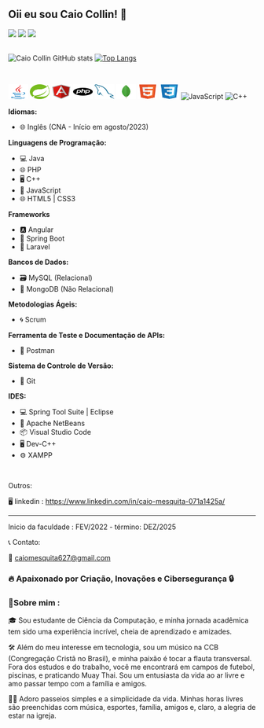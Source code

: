 ## Oii eu sou Caio Collin! 👻

 <div> 
  <a href="https://www.instagram.com/caio.collin/" target="_blank"><img src="https://img.shields.io/badge/-Instagram-%23E4405F?style=for-the-badge&logo=instagram&logoColor=white" target="_blank"></a>
  <a href = "caiomequita627@gmail.com"><img src="https://img.shields.io/badge/-Gmail-%23333?style=for-the-badge&logo=gmail&logoColor=white" target="_blank"></a>
  <a href="https://www.linkedin.com/in/caio-mesquita-071a1425a/" target="_blank"><img src="https://img.shields.io/badge/-LinkedIn-%230077B5?style=for-the-badge&logo=linkedin&logoColor=white" target="_blank"></a> 
</div><br/>

![Caio Collin GitHub stats](https://github-readme-stats.vercel.app/api?username=CaioCollin&show_icons=true&theme=dracula)
[![Top Langs](https://github-readme-stats.vercel.app/api/top-langs/?username=CaioCollin&show_icons=true&theme=dracula)](https://github.com/anuraghazra/github-readme-stats)
 

<br>
<p>
  <img alt="logo-java" height="30" width="40" src="https://raw.githubusercontent.com/devicons/devicon/master/icons/java/java-original.svg">
  <img alt="logo-spring-boot" height="30" width="40" src="https://raw.githubusercontent.com/devicons/devicon/master/icons/spring/spring-original.svg">
  <img alt="logo-angular" height="30" width="40" src="https://raw.githubusercontent.com/devicons/devicon/master/icons/angularjs/angularjs-original.svg"> 
  <img alt="logo-php" height="30" width="40" src="https://raw.githubusercontent.com/devicons/devicon/master/icons/php/php-plain.svg"> 
  <img alt="logo-mysql" height="30" width="40" src="https://raw.githubusercontent.com/devicons/devicon/master/icons/mysql/mysql-original.svg">
  <img alt="logo-mongodb" height="30" width="40" src="https://raw.githubusercontent.com/devicons/devicon/master/icons/mongodb/mongodb-original.svg">
  <img alt="logo-HTML" height="30" width="40" src="https://raw.githubusercontent.com/devicons/devicon/master/icons/html5/html5-original.svg">
  <img alt="logo-CSS" height="30" width="40" src="https://raw.githubusercontent.com/devicons/devicon/master/icons/css3/css3-original.svg">
  <img src="https://img.shields.io/badge/JavaScript-F7DF1E?style=flat&logo=javascript&logoColor=black" alt="JavaScript">
  <img src="https://img.shields.io/badge/C%2B%2B-00599C?style=flat&logo=c%2B%2B&logoColor=white" alt="C++">


</p>

**Idiomas:**
- 🌐 Inglês (CNA - Início em agosto/2023)

**Linguagens de Programação:**
- 💻 Java
- 🌐 PHP
- 🖥️ C++
- 🚀 JavaScript
- 🌐 HTML5 | CSS3

**Frameworks**
- 🅰️ Angular
- 🚀 Spring Boot
- 🚀  Laravel

**Bancos de Dados:**
- 🗃️ MySQL (Relacional)
- 🍃 MongoDB (Não Relacional)

**Metodologias Ágeis:**
- 🌀 Scrum

**Ferramenta de Teste e Documentação de APIs:**
- 🧩 Postman

**Sistema de Controle de Versão:**
- 📂 Git

**IDES:**
- 💻 Spring Tool Suite | Eclipse
- 🧩 Apache NetBeans
- 📦 Visual Studio Code
- 🖥️ Dev-C++
- ⚙️ XAMPP

 
 </br>
 
 Outros: 
 
 🖥️ linkedin : https://www.linkedin.com/in/caio-mesquita-071a1425a/
 
____________________________________________________________


Inicio da faculdade : FEV/2022    -     término: DEZ/2025


📞 Contato:

📧 caiomesquita627@gmail.com
  
  
 ### 🔥 Apaixonado por Criação, Inovações e Cibersegurança 🔒

  
  
  ### 👤Sobre mim :
  
 🎓 Sou estudante de Ciência da Computação, e minha jornada acadêmica tem sido uma experiência incrível, cheia de aprendizado e amizades.

🛠️ Além do meu interesse em tecnologia, sou um músico na CCB (Congregação Cristã no Brasil), e minha paixão é tocar a flauta transversal. Fora dos estudos e do trabalho, você me encontrará em campos de futebol, piscinas, e praticando Muay Thai. Sou um entusiasta da vida ao ar livre e amo passar tempo com a família e amigos.

🚶‍♂️ Adoro passeios simples e a simplicidade da vida. Minhas horas livres são preenchidas com música, esportes, família, amigos e, claro, a alegria de estar na igreja.
  
  
  
  
 
 

